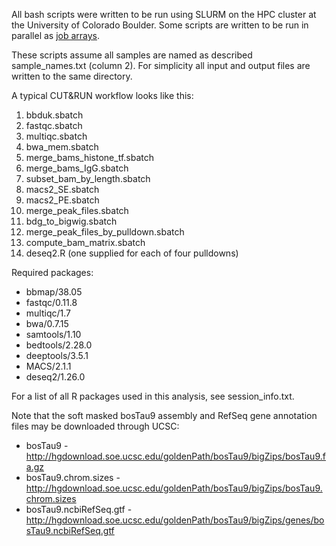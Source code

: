 All bash scripts were written to be run using SLURM on the HPC cluster at the University of Colorado Boulder. Some scripts are written to be run in parallel as [job arrays](https://slurm.schedmd.com/job_array.html).

These scripts assume all samples are named as described sample_names.txt (column 2). For simplicity all input and output files are written to the same directory.

A typical CUT&RUN workflow looks like this:
1. bbduk.sbatch
2. fastqc.sbatch
3. multiqc.sbatch
4. bwa_mem.sbatch
5. merge_bams_histone_tf.sbatch
6. merge_bams_IgG.sbatch
7. subset_bam_by_length.sbatch
8. macs2_SE.sbatch
9. macs2_PE.sbatch
10. merge_peak_files.sbatch
11. bdg_to_bigwig.sbatch
12. merge_peak_files_by_pulldown.sbatch
13. compute_bam_matrix.sbatch
14. deseq2.R (one supplied for each of four pulldowns)

Required packages:
* bbmap/38.05
* fastqc/0.11.8
* multiqc/1.7
* bwa/0.7.15
* samtools/1.10
* bedtools/2.28.0
* deeptools/3.5.1
* MACS/2.1.1
* deseq2/1.26.0

For a list of all R packages used in this analysis, see session_info.txt.

Note that the soft masked bosTau9 assembly and RefSeq gene annotation files may be downloaded through UCSC:
* bosTau9 - http://hgdownload.soe.ucsc.edu/goldenPath/bosTau9/bigZips/bosTau9.fa.gz
* bosTau9.chrom.sizes - http://hgdownload.soe.ucsc.edu/goldenPath/bosTau9/bigZips/bosTau9.chrom.sizes
* bosTau9.ncbiRefSeq.gtf - http://hgdownload.soe.ucsc.edu/goldenPath/bosTau9/bigZips/genes/bosTau9.ncbiRefSeq.gtf